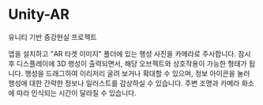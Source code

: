 # Unity-AR
유니티 기반 증강현실 프로젝트

앱을 설치하고 "AR 타겟 이미지" 폴더에 있는 행성 사진을 카메라로 주사합니다.
잠시 후 디스플레이에 3D 행성이 출력되면서, 해당 오브젝트와 상호작용이 가능한 형태가 됩니다. 
행성을 드래그하여 이리저리 굴려 보거나 확대할 수 있으며, 정보 아이콘을 눌러 행성에 대한 간략한 정보나 일러스트를 감상하실 수 있습니다.
주변 조명과 카메라 화소에 따라 인식되는 시간이 달라질 수 있습니다. 


